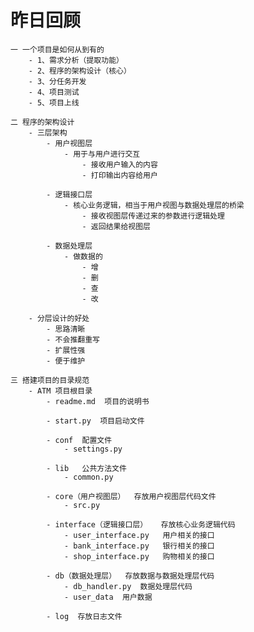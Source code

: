 # 昨日回顾
    一 一个项目是如何从到有的
        - 1、需求分析（提取功能）
        - 2、程序的架构设计（核心）
        - 3、分任务开发
        - 4、项目测试
        - 5、项目上线
        
    二 程序的架构设计
        - 三层架构
            - 用户视图层
                - 用于与用户进行交互
                    - 接收用户输入的内容
                    - 打印输出内容给用户
                    
            - 逻辑接口层
                - 核心业务逻辑，相当于用户视图与数据处理层的桥梁
                    - 接收视图层传递过来的参数进行逻辑处理
                    - 返回结果给视图层
                
            - 数据处理层
                - 做数据的 
                    - 增
                    - 删
                    - 查
                    - 改
                    
        - 分层设计的好处
            - 思路清晰
            - 不会推翻重写
            - 扩展性强
            - 便于维护
            
    三 搭建项目的目录规范
        - ATM 项目根目录
            - readme.md  项目的说明书
        
            - start.py  项目启动文件
            
            - conf  配置文件
                - settings.py
                
            - lib   公共方法文件
                - common.py
                
            - core（用户视图层）  存放用户视图层代码文件
                - src.py
              
            - interface（逻辑接口层）   存放核心业务逻辑代码
                - user_interface.py   用户相关的接口
                - bank_interface.py   银行相关的接口
                - shop_interface.py   购物相关的接口
            
            - db（数据处理层）  存放数据与数据处理层代码
                - db_handler.py  数据处理层代码
                - user_data  用户数据
                
            - log  存放日志文件
            
           
            